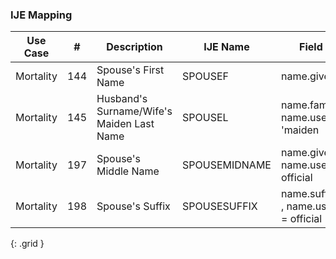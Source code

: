 ### IJE Mapping

| **Use Case** |  **#**   |  **Description**  | **IJE Name**  |  **Field**  |  **Type**  | **Value Set**  |
| :---------: | --------------- | ------------ | ------------- | ---------- | ---------- | -------------- |
| Mortality | 144 | Spouse's First Name | SPOUSEF | name.given |string |- |
| Mortality | 145 | Husband's Surname/Wife's Maiden Last Name | SPOUSEL  | name.family, name.use = 'maiden |string |- |
| Mortality | 197 | Spouse's Middle Name | SPOUSEMIDNAME | name.given , name.use = official |string |- |
| Mortality | 198 | Spouse's Suffix | SPOUSESUFFIX | name.suffix , name.use = official |string |- |
{: .grid }
